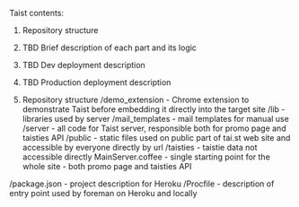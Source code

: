 Taist contents:

1. Repository structure
2. TBD Brief description of each part and its logic
3. TBD Dev deployment description
4. TBD Production deployment description

1. Repository structure
/demo_extension - Chrome extension to demonstrate Taist before embedding it directly into the target site
/lib - libraries used by server
/mail_templates - mail templates for manual use
/server - all code for Taist server, responsible both for promo page and taisties API
	/public - static files used on public part of tai.st web site and accessible by everyone directly by url
	/taisties - taistie data not accessible directly
	MainServer.coffee - single starting point for the whole site - both promo page and taisties API

/package.json - project description for Heroku
/Procfile - description of entry point used by foreman on Heroku and locally
